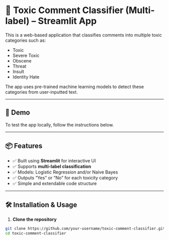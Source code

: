 # 🧪 Toxic Comment Classifier (Multi-label) – Streamlit App

This is a web-based application that classifies comments into multiple toxic categories such as:
- Toxic
- Severe Toxic
- Obscene
- Threat
- Insult
- Identity Hate

The app uses pre-trained machine learning models to detect these categories from user-inputted text.

---

## 🚀 Demo

To test the app locally, follow the instructions below.

---

## 📦 Features

- ✅ Built using **Streamlit** for interactive UI
- ✅ Supports **multi-label classification**
- ✅ Models: Logistic Regression and/or Naive Bayes
- ✅ Outputs “Yes” or “No” for each toxicity category
- ✅ Simple and extendable code structure

---

## 🛠️ Installation & Usage

1. **Clone the repository**
```bash
git clone https://github.com/your-username/toxic-comment-classifier.git
cd toxic-comment-classifier
